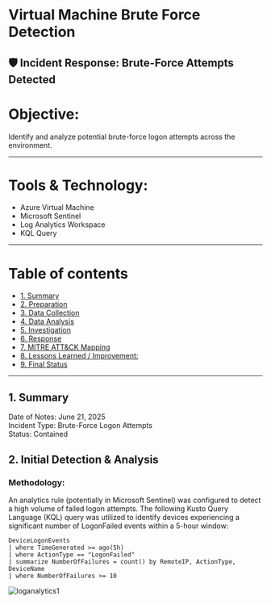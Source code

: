 

# Virtual Machine Brute Force Detection 
## 🛡️ Incident Response: Brute-Force Attempts Detected

# Objective:
Identify and analyze potential brute-force logon attempts across the environment.

---
# Tools & Technology:
- Azure Virtual Machine
- Microsoft Sentinel
- Log Analytics Workspace
- KQL Query

---
# Table of contents

- [1. Summary](#1-summary)
- [2. Preparation](#2-preparation)
- [3. Data Collection](#3-data-collection)
- [4. Data Analysis](#4-data-analysis)
- [5. Investigation](#5-investigation)
- [6. Response](#6-response)
- [7. MITRE ATT&CK Mapping](#7-mitre-attck-mapping)
- [8. Lessons Learned / Improvement:](#8-lessons-learned--improvement)
- [9. Final Status](#9-final-status)
  
---



## 1. Summary
Date of Notes: June 21, 2025 <br />
Incident Type: Brute-Force Logon Attempts <br />
Status: Contained <br />


## 2. Initial Detection & Analysis
### Methodology:
An analytics rule (potentially in Microsoft Sentinel) was configured to detect a high volume of failed logon attempts. The following Kusto Query Language (KQL) query was utilized to identify devices experiencing a significant number of LogonFailed events within a 5-hour window:

```kql
DeviceLogonEvents
| where TimeGenerated >= ago(5h)
| where ActionType == "LogonFailed"
| summarize NumberOfFailures = count() by RemoteIP, ActionType, DeviceName
| where NumberOfFailures >= 10

```
![loganalytics1](https://github.com/user-attachments/assets/0bebfefd-9528-4265-adc0-0e091d19dbc6)

